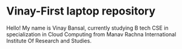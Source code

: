# Vinay-First laptop repository
 Hello! My name is Vinay Bansal, currently studying B tech CSE  in specialization in Cloud Computing from Manav Rachna International Institute Of Research and Studies.
